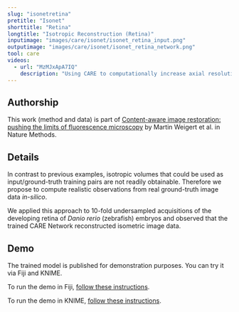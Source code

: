 ```yaml
---
slug: "isonetretina"
pretitle: "Isonet"
shorttitle: "Retina"
longtitle: "Isotropic Reconstruction (Retina)"
inputimage: "images/care/isonet/isonet_retina_input.png"
outputimage: "images/care/isonet/isonet_retina_network.png"
tool: care
videos:
  - url: "MzMJxApA7IQ"
    description: "Using CARE to computationally increase axial resolution of an imaged zebrafish retina to de-facto isometric resolution."  
---
```


## Authorship

This work (method and data) is part of [Content-aware image restoration: pushing the limits of fluorescence microscopy](http://dx.doi.org/10.1038/s41592-018-0216-7) by Martin Weigert et al. in Nature Methods. 

## Details

In contrast to previous examples, isotropic volumes that could be used as input/ground-truth training pairs are not readily obtainable. Therefore we propose to compute realistic observations from real ground-truth image data *in-silico*.

We applied this approach to 10-fold undersampled acquisitions of the developing retina of *Danio rerio* (zebrafish) embryos and observed that the trained CARE Network reconstructed isometric image data.

## Demo

The trained model is published for demonstration purposes. You can try it via Fiji and KNIME.

To run the demo in Fiji, [follow these instructions](https://github.com/CSBDeep/CSBDeep_website/wiki/Fiji-Command-%E2%80%93-Isotropic-Reconstruction-(Retina)).

To run the demo in KNIME, [follow these instructions](https://github.com/CSBDeep/CSBDeep_website/wiki/KNIME-Workflow-%E2%80%93-Isotropic-Reconstruction-(Retina)).

